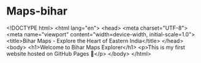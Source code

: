 # Maps-bihar
&lt;!DOCTYPE html> &lt;html lang="en"> &lt;head>   &lt;meta charset="UTF-8">   &lt;meta name="viewport" content="width=device-width, initial-scale=1.0">   &lt;title>Bihar Maps - Explore the Heart of Eastern India&lt;/title> &lt;/head> &lt;body>   &lt;h1>Welcome to Bihar Maps Explorer&lt;/h1>   &lt;p>This is my first website hosted on GitHub Pages 🚀&lt;/p> &lt;/body> &lt;/html>
